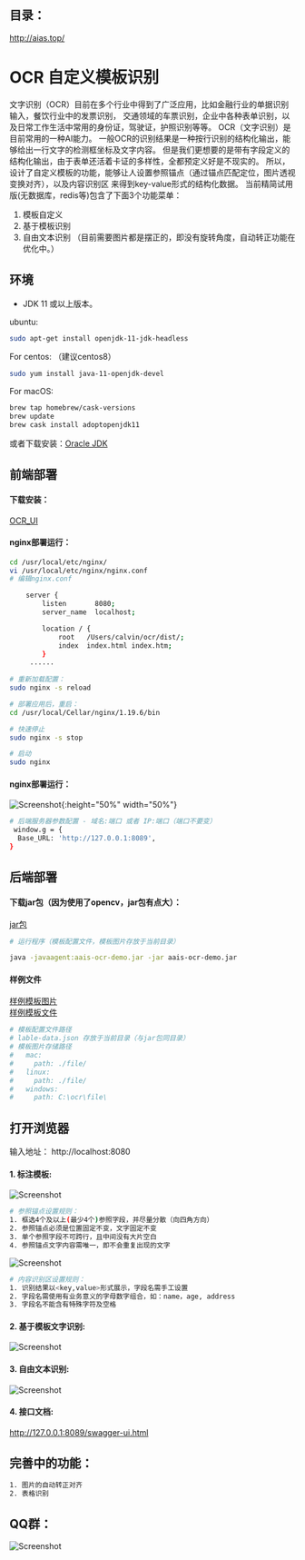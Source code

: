 ## 目录：
http://aias.top/

# OCR 自定义模板识别

文字识别（OCR）目前在多个行业中得到了广泛应用，比如金融行业的单据识别输入，餐饮行业中的发票识别，
交通领域的车票识别，企业中各种表单识别，以及日常工作生活中常用的身份证，驾驶证，护照识别等等。
OCR（文字识别）是目前常用的一种AI能力。
一般OCR的识别结果是一种按行识别的结构化输出，能够给出一行文字的检测框坐标及文字内容。
但是我们更想要的是带有字段定义的结构化输出，由于表单还活着卡证的多样性，全都预定义好是不现实的。
所以，设计了自定义模板的功能，能够让人设置参照锚点（通过锚点匹配定位，图片透视变换对齐），以及内容识别区
来得到key-value形式的结构化数据。
当前精简试用版(无数据库，redis等)包含了下面3个功能菜单：
1. 模板自定义
2. 基于模板识别
3. 自由文本识别
（目前需要图片都是摆正的，即没有旋转角度，自动转正功能在优化中。）

## 环境
* JDK 11 或以上版本。

ubuntu:

```bash
sudo apt-get install openjdk-11-jdk-headless
```
For centos: （建议centos8）

```bash
sudo yum install java-11-openjdk-devel
```
For macOS:

```bash
brew tap homebrew/cask-versions
brew update
brew cask install adoptopenjdk11
```

或者下载安装：[Oracle JDK](https://www.oracle.com/technetwork/java/javase/overview/index.html)


## 前端部署

#### 下载安装：
[OCR_UI](https://djl-model.oss-cn-hongkong.aliyuncs.com/AIAS/OCR/dist.zip)

#### nginx部署运行：
```bash
cd /usr/local/etc/nginx/
vi /usr/local/etc/nginx/nginx.conf
# 编辑nginx.conf

    server {
        listen       8080;
        server_name  localhost;

        location / {
            root   /Users/calvin/ocr/dist/;
            index  index.html index.htm;
        }
     ......
     
# 重新加载配置：
sudo nginx -s reload 

# 部署应用后，重启：
cd /usr/local/Cellar/nginx/1.19.6/bin

# 快速停止
sudo nginx -s stop

# 启动
sudo nginx     
```
#### nginx部署运行：
![Screenshot](https://djl-model.oss-cn-hongkong.aliyuncs.com/AIAS/OCR/images/ocr_dist.png){:height="50%" width="50%"}

```bash
# 后端服务器参数配置 - 域名:端口 或者 IP:端口（端口不要变）
 window.g = {
  Base_URL: 'http://127.0.0.1:8089',
}
```

## 后端部署

#### 下载jar包（因为使用了opencv，jar包有点大）：
[jar包](https://djl-model.oss-cn-hongkong.aliyuncs.com/AIAS/OCR/aais-ocr-demo.jar)   
 

```bash
# 运行程序（模板配置文件，模板图片存放于当前目录）

java -javaagent:aais-ocr-demo.jar -jar aais-ocr-demo.jar

```

#### 样例文件
[样例模板图片](https://djl-model.oss-cn-hongkong.aliyuncs.com/AIAS/OCR/images/ticket.jpeg)   
[样例模板文件](https://djl-model.oss-cn-hongkong.aliyuncs.com/AIAS/OCR/lable-data.json)  
```bash
# 模板配置文件路径
# lable-data.json 存放于当前目录（与jar包同目录）
# 模板图片存储路径
#   mac:
#     path: ./file/
#   linux:
#     path: ./file/
#   windows:
#     path: C:\ocr\file\
```

## 打开浏览器

输入地址： http://localhost:8080

#### 1. 标注模板:
![Screenshot](https://djl-model.oss-cn-hongkong.aliyuncs.com/AIAS/OCR/images/ocr_anchor.png)

```bash
# 参照锚点设置规则：
1. 框选4个及以上(最少4个)参照字段，并尽量分散（向四角方向）
2. 参照锚点必须是位置固定不变，文字固定不变
3. 单个参照字段不可跨行，且中间没有大片空白
4. 参照锚点文字内容需唯一，即不会重复出现的文字
```

![Screenshot](https://djl-model.oss-cn-hongkong.aliyuncs.com/AIAS/OCR/images/ocr_content.png)

```bash
# 内容识别区设置规则：
1. 识别结果以<key,value>形式展示，字段名需手工设置
2. 字段名需使用有业务意义的字母数字组合，如：name，age, address
3. 字段名不能含有特殊字符及空格
```

#### 2. 基于模板文字识别:
![Screenshot](https://djl-model.oss-cn-hongkong.aliyuncs.com/AIAS/OCR/images/ocr_recognize.png)

#### 3. 自由文本识别:  
![Screenshot](https://djl-model.oss-cn-hongkong.aliyuncs.com/AIAS/OCR/images/ocr_freetxt.png)
  
#### 4. 接口文档:  
http://127.0.0.1:8089/swagger-ui.html
  
## 完善中的功能：
```bash
1. 图片的自动转正对齐
2. 表格识别
```


## QQ群：
![Screenshot](https://djl-model.oss-cn-hongkong.aliyuncs.com/AIAS/OCR/OCR_QQ.png)
